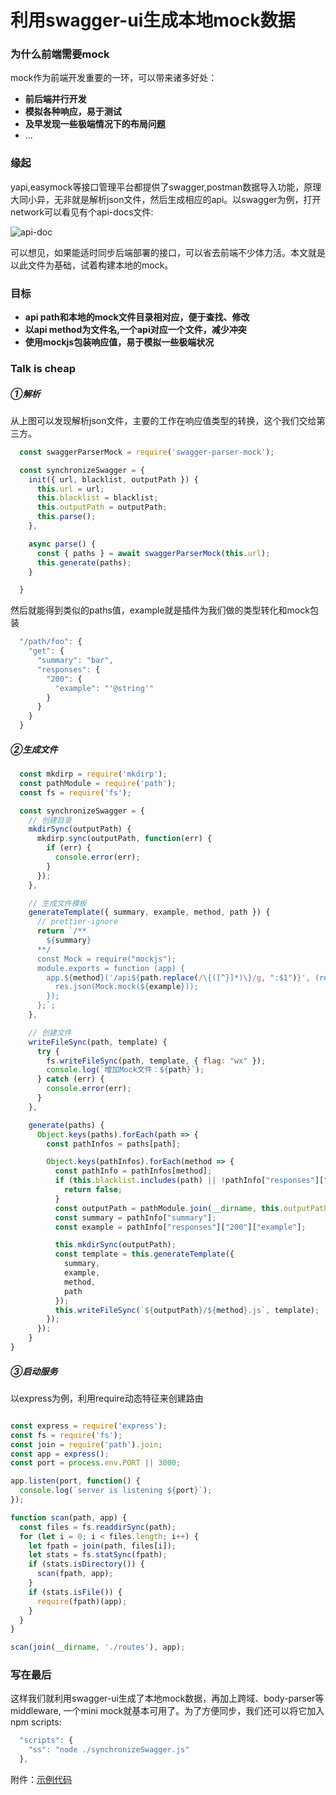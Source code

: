 利用swagger-ui生成本地mock数据
===
### 为什么前端需要mock

mock作为前端开发重要的一环，可以带来诸多好处：

- **前后端并行开发** 
- **模拟各种响应，易于测试**
- **及早发现一些极端情况下的布局问题**
- ...

### 缘起
yapi,easymock等接口管理平台都提供了swagger,postman数据导入功能，原理大同小异，无非就是解析json文件，然后生成相应的api。以swagger为例，打开network可以看见有个api-docs文件:

![api-doc](https://raw.githubusercontent.com/zzf03680147/synchronizeSwagger/master/static/img/api-docs.png)


可以想见，如果能适时同步后端部署的接口，可以省去前端不少体力活。本文就是以此文件为基础，试着构建本地的mock。

### 目标
- **api path和本地的mock文件目录相对应，便于查找、修改**
- **以api method为文件名,一个api对应一个文件，减少冲突**
- **使用mockjs包装响应值，易于模拟一些极端状况** 


### Talk is cheap

##### ①解析

从上图可以发现解析json文件，主要的工作在响应值类型的转换，这个我们交给第三方。
```javascript
  const swaggerParserMock = require('swagger-parser-mock');

  const synchronizeSwagger = {
    init({ url, blacklist, outputPath }) {
      this.url = url;
      this.blacklist = blacklist;
      this.outputPath = outputPath;
      this.parse();
    },

    async parse() {
      const { paths } = await swaggerParserMock(this.url);
      this.generate(paths);
    }

  }
```

然后就能得到类似的paths值，example就是插件为我们做的类型转化和mock包装
```javascript
  "/path/foo": {
    "get": {
      "summary": "bar",
      "responses": {
        "200": {
          "example": "'@string'"
        }
      }
    }
  }
```

##### ②生成文件

```javascript
  const mkdirp = require('mkdirp');
  const pathModule = require('path');
  const fs = require('fs');

  const synchronizeSwagger = {
    // 创建目录
    mkdirSync(outputPath) {
      mkdirp.sync(outputPath, function(err) {
        if (err) {
          console.error(err);
        }
      });
    },

    // 生成文件模板
    generateTemplate({ summary, example, method, path }) {
      // prettier-ignore
      return `/**
        ${summary}
      **/
      const Mock = require("mockjs");
      module.exports = function (app) {
        app.${method}('/api${path.replace(/\{([^}]*)\}/g, ":$1")}', (req, res) => {
          res.json(Mock.mock(${example}));
        });
      };`;
    },

    // 创建文件
    writeFileSync(path, template) {
      try {
        fs.writeFileSync(path, template, { flag: "wx" });
        console.log(`增加Mock文件：${path}`);
      } catch (err) {
        console.error(err);
      }
    },

    generate(paths) {
      Object.keys(paths).forEach(path => {
        const pathInfos = paths[path];

        Object.keys(pathInfos).forEach(method => {
          const pathInfo = pathInfos[method];
          if (this.blacklist.includes(path) || !pathInfo["responses"]["200"]) {
            return false;
          }
          const outputPath = pathModule.join(__dirname, this.outputPath, path);
          const summary = pathInfo["summary"];
          const example = pathInfo["responses"]["200"]["example"];

          this.mkdirSync(outputPath);
          const template = this.generateTemplate({
            summary,
            example,
            method,
            path
          });
          this.writeFileSync(`${outputPath}/${method}.js`, template);
        });
      });
    }
}
```

##### ③启动服务
以express为例，利用require动态特征来创建路由
```javascript

const express = require('express');
const fs = require('fs');
const join = require('path').join;
const app = express();
const port = process.env.PORT || 3000;

app.listen(port, function() {
  console.log(`server is listening ${port}`);
});

function scan(path, app) {
  const files = fs.readdirSync(path);
  for (let i = 0; i < files.length; i++) {
    let fpath = join(path, files[i]);
    let stats = fs.statSync(fpath);
    if (stats.isDirectory()) {
      scan(fpath, app);
    }
    if (stats.isFile()) {
      require(fpath)(app);
    }
  }
}

scan(join(__dirname, './routes'), app);

```

### 写在最后
这样我们就利用swagger-ui生成了本地mock数据，再加上跨域、body-parser等middleware, 一个mini mock就基本可用了。为了方便同步，我们还可以将它加入npm scripts:

```javascript
  "scripts": {
    "ss": "node ./synchronizeSwagger.js"
  },
```

附件：[示例代码](https://github.com/zzf03680147/synchronizeSwagger)
